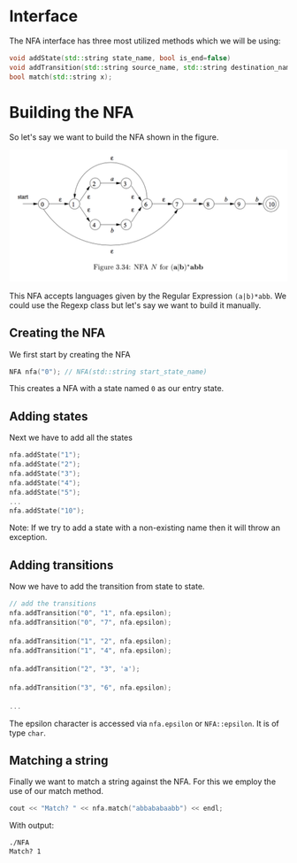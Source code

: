# Interface
The NFA interface has three most utilized methods which we will be using:

````cpp
void addState(std::string state_name, bool is_end=false)
void addTransition(std::string source_name, std::string destination_name, char symbol);
bool match(std::string x);
````

# Building the NFA
So let's say we want to build the NFA shown in the figure.

![alt text](ExampleAutomata.png)

This NFA accepts languages given by the Regular Expression `(a|b)*abb`. 
We could use the Regexp class but let's say we want to build it manually.

## Creating the NFA

We first start by creating the NFA

````cpp
NFA nfa("0"); // NFA(std::string start_state_name)
````

This creates a NFA with a state named `0` as our entry state.

## Adding states
Next we have to add all the states
````cpp
nfa.addState("1");
nfa.addState("2");
nfa.addState("3");
nfa.addState("4");
nfa.addState("5");
...
nfa.addState("10");

````

Note: If we try to add a state with a non-existing name then it 
will throw an exception.

## Adding transitions
Now we have to add the transition from state to state.

````cpp
// add the transitions
nfa.addTransition("0", "1", nfa.epsilon);
nfa.addTransition("0", "7", nfa.epsilon);

nfa.addTransition("1", "2", nfa.epsilon);
nfa.addTransition("1", "4", nfa.epsilon);

nfa.addTransition("2", "3", 'a');

nfa.addTransition("3", "6", nfa.epsilon);

...
````
The epsilon character is accessed via `nfa.epsilon` or `NFA::epsilon`.
It is of type `char`.

## Matching a string
Finally we want to match a string against the NFA. For this we employ
the use of our match method.
````cpp
cout << "Match? " << nfa.match("abbababaabb") << endl;
````

With output:

````
./NFA
Match? 1
````